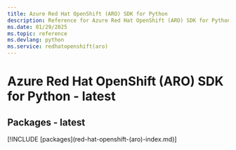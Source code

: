 ```yaml
---
title: Azure Red Hat OpenShift (ARO) SDK for Python
description: Reference for Azure Red Hat OpenShift (ARO) SDK for Python
ms.date: 01/29/2025
ms.topic: reference
ms.devlang: python
ms.service: redhatopenshift(aro)
---
```

# Azure Red Hat OpenShift (ARO) SDK for Python - latest
## Packages - latest
[!INCLUDE [packages](red-hat-openshift-(aro\)-index.md)]